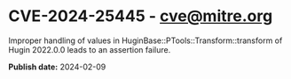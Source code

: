 # CVE-2024-25445 - cve@mitre.org

Improper handling of values in HuginBase::PTools::Transform::transform of Hugin 2022.0.0 leads to an assertion failure.

**Publish date:** 2024-02-09
